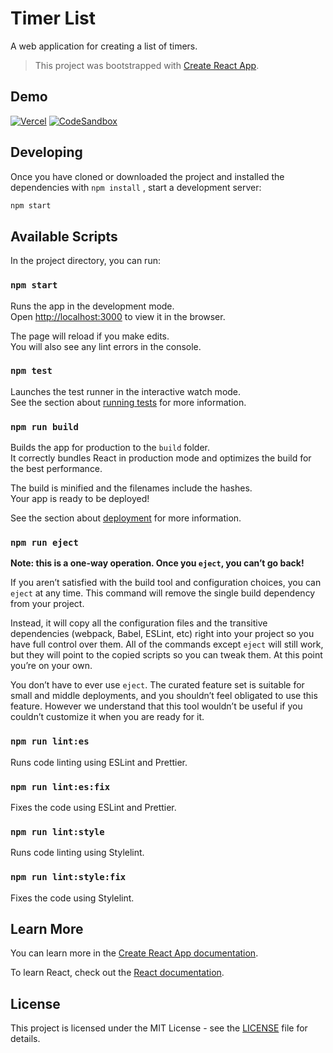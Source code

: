 # Timer List

A web application for creating a list of timers.

> This project was bootstrapped with [Create React App](https://github.com/facebook/create-react-app).

## Demo

[![Vercel](https://img.shields.io/badge/vercel-%23000000.svg?style=for-the-badge&logo=vercel&logoColor=white&color=20232A)](https://timer-list-lykoffant.vercel.app/)
[![CodeSandbox](https://img.shields.io/badge/Codesandbox-040404?style=for-the-badge&logo=codesandbox&logoColor=DBDBDB&color=20232A)](https://codesandbox.io/p/github/lykoffant/timer-list/main?file=%2FREADME.md&workspace=%257B%2522activeFileId%2522%253A%2522cldscq5t400068sgs1qch20py%2522%252C%2522openFiles%2522%253A%255B%255D%252C%2522sidebarPanel%2522%253A%2522EXPLORER%2522%252C%2522gitSidebarPanel%2522%253A%2522COMMIT%2522%252C%2522spaces%2522%253A%257B%2522cldscq8fm00r13s6j65vbvarj%2522%253A%257B%2522key%2522%253A%2522cldscq8fm00r13s6j65vbvarj%2522%252C%2522name%2522%253A%2522Default%2522%252C%2522devtools%2522%253A%255B%257B%2522type%2522%253A%2522PREVIEW%2522%252C%2522taskId%2522%253A%2522start%2522%252C%2522port%2522%253A3000%252C%2522key%2522%253A%2522cldscqw3700yx3s6jeui5za2f%2522%252C%2522isMinimized%2522%253Afalse%257D%255D%257D%257D%252C%2522currentSpace%2522%253A%2522cldscq8fm00r13s6j65vbvarj%2522%252C%2522spacesOrder%2522%253A%255B%2522cldscq8fm00r13s6j65vbvarj%2522%255D%252C%2522hideCodeEditor%2522%253Afalse%257D)

## Developing

Once you have cloned or downloaded the project and installed the dependencies with `npm install` , start a development server:

```bash
npm start
```

## Available Scripts

In the project directory, you can run:

### `npm start`

Runs the app in the development mode.\
Open [http://localhost:3000](http://localhost:3000) to view it in the browser.

The page will reload if you make edits.\
You will also see any lint errors in the console.

### `npm test`

Launches the test runner in the interactive watch mode.\
See the section about [running tests](https://facebook.github.io/create-react-app/docs/running-tests) for more information.

### `npm run build`

Builds the app for production to the `build` folder.\
It correctly bundles React in production mode and optimizes the build for the best performance.

The build is minified and the filenames include the hashes.\
Your app is ready to be deployed!

See the section about [deployment](https://facebook.github.io/create-react-app/docs/deployment) for more information.

### `npm run eject`

**Note: this is a one-way operation. Once you `eject`, you can’t go back!**

If you aren’t satisfied with the build tool and configuration choices, you can `eject` at any time. This command will remove the single build dependency from your project.

Instead, it will copy all the configuration files and the transitive dependencies (webpack, Babel, ESLint, etc) right into your project so you have full control over them. All of the commands except `eject` will still work, but they will point to the copied scripts so you can tweak them. At this point you’re on your own.

You don’t have to ever use `eject`. The curated feature set is suitable for small and middle deployments, and you shouldn’t feel obligated to use this feature. However we understand that this tool wouldn’t be useful if you couldn’t customize it when you are ready for it.

### `npm run lint:es`

Runs code linting using ESLint and Prettier.

### `npm run lint:es:fix`

Fixes the code using ESLint and Prettier.

### `npm run lint:style`

Runs code linting using Stylelint.

### `npm run lint:style:fix`

Fixes the code using Stylelint.

## Learn More

You can learn more in the [Create React App documentation](https://facebook.github.io/create-react-app/docs/getting-started).

To learn React, check out the [React documentation](https://reactjs.org/).

## License

This project is licensed under the MIT License - see the [LICENSE](LICENSE) file for details.
